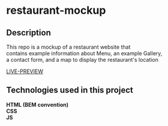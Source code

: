 # restaurant-mockup

## Description

This repo is a mockup of a restaurant website that  
contains example information about Menu, an example Gallery,  
a contact form, and a map to display the restaurant's location

[LIVE-PREVIEW](monsy99.github.io/restaurant-mockup)

## Technologies used in this project
__HTML (BEM convention)__<br/>
__CSS__<br/>
__JS__<br/>
